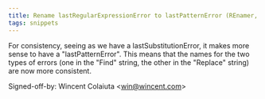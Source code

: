 ```yaml
---
title: Rename lastRegularExpressionError to lastPatternError (REnamer, a99ffb9)
tags: snippets
---
```


For consistency, seeing as we have a lastSubstitutionError, it makes more sense to have a "lastPatternError". This means that the names for the two types of errors (one in the "Find" string, the other in the "Replace" string) are now more consistent.

Signed-off-by: Wincent Colaiuta &lt;win@wincent.com&gt;
